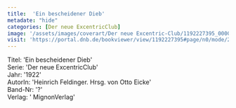 ```yaml
---
title:  'Ein bescheidener Dieb'
metadate: "hide"
categories: [Der neue ExcentricClub]
image: '/assets/images/coverart/Der neue Excentric-Club/1192227395_00000010.jpg'
visit: 'https://portal.dnb.de/bookviewer/view/1192227395#page/n0/mode/2up'
---
```

Titel: 'Ein bescheidener Dieb' <br>
Serie: 'Der neue ExcentricClub' <br>
Jahr: '1922' <br>
AutorIn: 'Heinrich Feldinger. Hrsg. von Otto Eicke' <br>
Band-Nr: '?' <br>
Verlag: ' MignonVerlag'